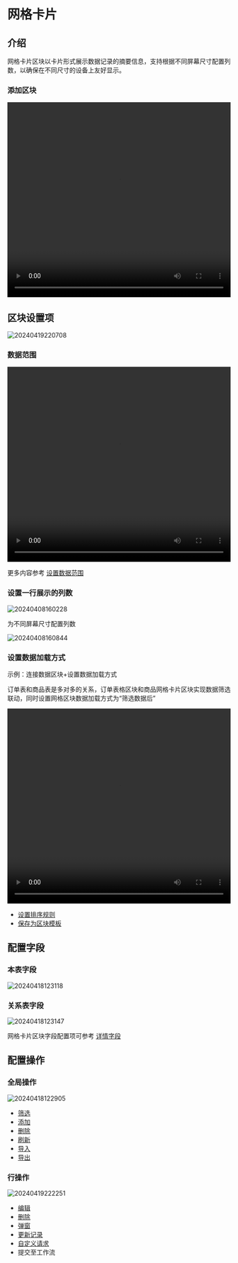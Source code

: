 # 网格卡片

## 介绍

网格卡片区块以卡片形式展示数据记录的摘要信息，支持根据不同屏幕尺寸配置列数，以确保在不同尺寸的设备上友好显示。

### 添加区块

<video width="100%" height="440" controls>
      <source src="https://nocobase-docs.oss-cn-beijing.aliyuncs.com/20240418120045.mp4" type="video/mp4">
</video>

## 区块设置项

![20240419220708](https://nocobase-docs.oss-cn-beijing.aliyuncs.com/20240419220708.png)

### 数据范围

<video width="100%" height="440" controls>
      <source src="https://nocobase-docs.oss-cn-beijing.aliyuncs.com/20240419173617.mp4" type="video/mp4">
</video>

更多内容参考 [设置数据范围](/handbook/ui/blocks/block-settings/data-scope)

### 设置一行展示的列数

![20240408160228](https://nocobase-docs.oss-cn-beijing.aliyuncs.com/20240408160228.png)

为不同屏幕尺寸配置列数

![20240408160844](https://nocobase-docs.oss-cn-beijing.aliyuncs.com/20240408160844.png)

### 设置数据加载方式

示例：连接数据区块+设置数据加载方式

订单表和商品表是多对多的关系，订单表格区块和商品网格卡片区块实现数据筛选联动，同时设置网格区块数据加载方式为“筛选数据后”

<video width="100%" height="440" controls>
<source src="https://nocobase-docs.oss-cn-beijing.aliyuncs.com/20240419175643.mp4" type="video/mp4">
</video>

- [设置排序规则](/handbook/ui/blocks/block-settings/sorting-rule)
- [保存为区块模板](/handbook/ui/blocks/block-settings/block-template)

## 配置字段

### 本表字段

![20240418123118](https://nocobase-docs.oss-cn-beijing.aliyuncs.com/20240418123118.png)

### 关系表字段

![20240418123147](https://nocobase-docs.oss-cn-beijing.aliyuncs.com/20240418123147.png)

网格卡片区块字段配置项可参考 [详情字段](/handbook/ui/fields/generic/detail-form-item)

## 配置操作

### 全局操作

![20240418122905](https://nocobase-docs.oss-cn-beijing.aliyuncs.com/20240418122905.png)

- [筛选](/handbook/ui/actions/types/filter)
- [添加](/handbook/ui/actions/types/add-new)
- [删除](/handbook/ui/actions/types/delete)
- [刷新](/handbook/ui/actions/types/refresh)
- [导入](/handbook/action-import)
- [导出](/handbook/action-export)

### 行操作

![20240419222251](https://nocobase-docs.oss-cn-beijing.aliyuncs.com/20240419222251.png)

- [编辑](/handbook/ui/actions/types/edit)
- [删除](/handbook/ui/actions/types/delete)
- [弹窗](/handbook/ui/actions/types/pop-up)
- [更新记录](/handbook/ui/actions/types/update-record)
- [自定义请求](/handbook/action-custom-request)
- 提交至工作流
